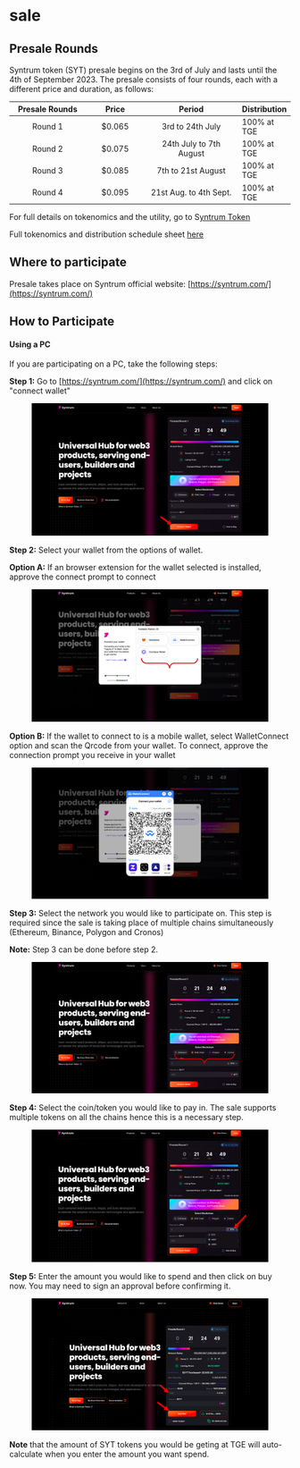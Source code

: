 # sale

## Presale Rounds

Syntrum token (SYT) presale begins on the 3rd of July and lasts until the 4th of September 2023. The presale consists of four rounds, each with a different price and duration, as follows:

<table><thead><tr><th width="200.5806451612903" align="center">Presale Rounds</th><th width="136" align="center">Price</th><th width="270" align="center">Period</th><th>Distribution</th></tr></thead><tbody><tr><td align="center">Round 1</td><td align="center">$0.065</td><td align="center">3rd to 24th July</td><td>100% at TGE</td></tr><tr><td align="center">Round 2</td><td align="center">$0.075</td><td align="center">24th July to 7th August</td><td>100% at TGE</td></tr><tr><td align="center">Round 3</td><td align="center">$0.085</td><td align="center">7th to 21st August</td><td>100% at TGE</td></tr><tr><td align="center">Round 4</td><td align="center">$0.095</td><td align="center">21st Aug. to 4th Sept.</td><td>100% at TGE</td></tr></tbody></table>

For full details on tokenomics and the utility, go to S[yntrum Token](../assets/syntrum-token.md)

Full tokenomics and distribution schedule sheet [here](https://docs.google.com/spreadsheets/d/1Ht2ft9YmM943bw6n2ZjXzDj160xLgZcujwniaNuxqKM/edit#gid=1470040308)

## Where to participate

Presale takes place on Syntrum official website: [https://syntrum.com/](https://syntrum.com/)

## How to Participate

#### Using a PC

If you are participating on a PC, take the following steps:

**Step 1:** Go to [https://syntrum.com/](https://syntrum.com/) and click on "connect wallet"

<figure><img src="../.gitbook/assets/image.png" alt=""><figcaption></figcaption></figure>

**Step 2:** Select your wallet from the options of wallet.&#x20;

**Option A:** If an browser extension for the wallet selected is installed, approve the connect prompt to connect

<figure><img src="../.gitbook/assets/image (4).png" alt=""><figcaption></figcaption></figure>

**Option B:** If the wallet to connect to is a mobile wallet, select WalletConnect option and scan the Qrcode from your wallet. To connect, approve the connection prompt you receive in your wallet

<figure><img src="../.gitbook/assets/image (29).png" alt=""><figcaption></figcaption></figure>

**Step 3:** Select the network you would like to participate on. This step is required since the sale is taking place of multiple chains simultaneously (Ethereum, Binance, Polygon and Cronos)

**Note:** Step 3 can be done before step 2.

<figure><img src="../.gitbook/assets/image (28).png" alt=""><figcaption></figcaption></figure>

**Step 4:** Select the coin/token you would like to pay in. The sale supports multiple tokens on all the chains hence this is a necessary step.

<figure><img src="../.gitbook/assets/image (5).png" alt=""><figcaption></figcaption></figure>

**Step 5:** Enter the amount you would like to spend and then click on buy now. You may need to sign an approval before confirming it.

<figure><img src="../.gitbook/assets/image (12).png" alt=""><figcaption></figcaption></figure>

**Note** that the amount of SYT tokens you would be geting at TGE will auto-calculate when you enter the amount you want spend.

